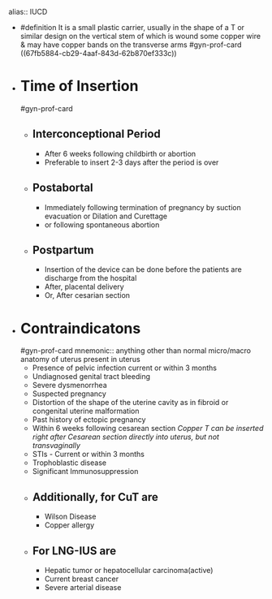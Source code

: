 alias:: IUCD

- #definition It is a small plastic carrier, usually in the shape of a T or similar design on the vertical stem of which is wound some copper wire & may have copper bands on the transverse arms
  #gyn-prof-card
  ((67fb5884-cb29-4aaf-843d-62b870ef333c))
- # Time of Insertion
  #gyn-prof-card
	- ## Interconceptional Period
		- After 6 weeks following childbirth or abortion
		- Preferable to insert 2-3 days after the period is over
	- ## Postabortal
		- Immediately following termination of pregnancy by suction evacuation or Dilation and Curettage
		- or following spontaneous abortion
	- ## Postpartum
		- Insertion of the device can be done before the patients are discharge from the hospital
		- After, placental delivery
		- Or, After cesarian section
- # Contraindicatons
  #gyn-prof-card
  mnemonic:: anything other than normal micro/macro anatomy of uterus present in uterus
	- Presence of pelvic infection current or within 3 months
	- Undiagnosed genital tract bleeding
	- Severe dysmenorrhea
	- Suspected pregnancy
	- Distortion of the shape of the uterine cavity as in fibroid or congenital uterine malformation
	- Past history of ectopic pregnancy
	- Within 6 weeks following cesarean section
	  *Copper T can be inserted right after Cesarean section directly into uterus, but not transvaginally*
	- STIs - Current or within 3 months
	- Trophoblastic disease
	- Significant Immunosuppression
	- ## Additionally, for CuT are
		- Wilson Disease
		- Copper allergy
	- ## For LNG-IUS are
		- Hepatic tumor or hepatocellular carcinoma(active)
		- Current breast cancer
		- Severe arterial disease